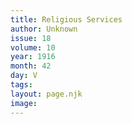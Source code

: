 ```yaml
---
title: Religious Services
author: Unknown
issue: 18
volume: 10
year: 1916
month: 42
day: V
tags:
layout: page.njk
image:
---
```

